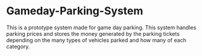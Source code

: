 # Gameday-Parking-System
This is a prototype system made for game day parking. This system handles parking prices and stores the money generated by the parking tickets depending on the many types of vehicles parked and how many of each category. 
